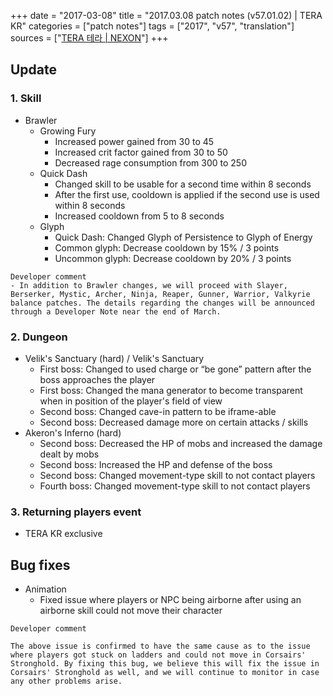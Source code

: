 +++
date = "2017-03-08"
title = "2017.03.08 patch notes (v57.01.02) | TERA KR"
categories = ["patch notes"]
tags = ["2017", "v57", "translation"]
sources = ["[TERA 테라 | NEXON](http://tera.nexon.com/news/update/view.aspx?n4articlesn=268)"]
+++

## Update

### **1.** Skill
- Brawler
  - Growing Fury
    - Increased power gained from 30 to 45
    - Increased crit factor gained from 30 to 50
    - Decreased rage consumption from 300 to 250
  - Quick Dash
    - Changed skill to be usable for a second time within 8 seconds
    - After the first use, cooldown is applied if the second use is used within 8 seconds
    - Increased cooldown from 5 to 8 seconds
  - Glyph
    - Quick Dash: Changed Glyph of Persistence to Glyph of Energy
    - Common glyph: Decrease cooldown by 15% / 3 points
    - Uncommon glyph: Decrease cooldown by 20% / 3 points

```
Developer comment
- In addition to Brawler changes, we will proceed with Slayer, Berserker, Mystic, Archer, Ninja, Reaper, Gunner, Warrior, Valkyrie balance patches. The details regarding the changes will be announced through a Developer Note near the end of March.
```

### **2.** Dungeon
- Velik's Sanctuary (hard) / Velik's Sanctuary
  - First boss: Changed to used charge or “be gone” pattern after the boss approaches the player
  - First boss: Changed the mana generator to become transparent when in position of the player's field of view
  - Second boss: Changed cave-in pattern to be iframe-able
  - Second boss: Decreased damage more on certain attacks / skills
- Akeron's Inferno (hard)
  - Second boss: Decreased the HP of mobs and increased the damage dealt by mobs
  - Second boss: Increased the HP and defense of the boss
  - Second boss: Changed movement-type skill to not contact players
  - Fourth boss: Changed movement-type skill to not contact players

### **3.** Returning players event
- TERA KR exclusive

## Bug fixes

- Animation
  - Fixed issue where players or NPC being airborne after using an airborne skill could not move their character

```
Developer comment

The above issue is confirmed to have the same cause as to the issue where players got stuck on ladders and could not move in Corsairs' Stronghold. By fixing this bug, we believe this will fix the issue in Corsairs' Stronghold as well, and we will continue to monitor in case any other problems arise.
```

